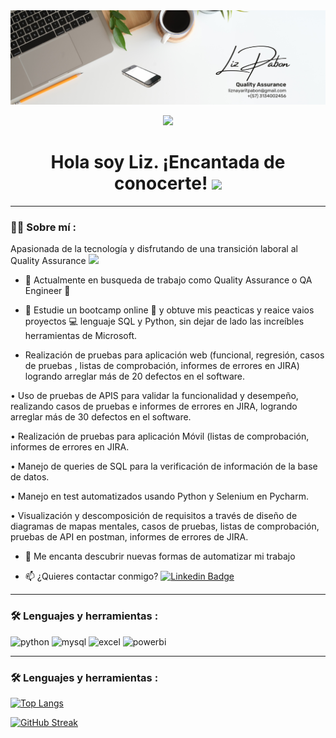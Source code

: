 <!--
**liznayarit/liznayarit** is a ✨ _special_ ✨ repository because its `README.md` (this file) appears on your GitHub profile.-->

<div id="header" align="center">
  <img decoding="async" src="https://github.com/liznayarit/liznayarit/blob/main/Profilebanner.png" width="800"/>


[![](https://img.shields.io/badge/LinkedIn-0077B5?style=for-the-badge&logo=linkedin&logoColor=white)](https://www.linkedin.com/in/liz-pabon)


<h1>
  Hola soy Liz. ¡Encantada de conocerte!
  <img decoding="async" src="https://media.giphy.com/media/hvRJCLFzcasrR4ia7z/giphy.gif" width="30px"/>
</h1>


---
 <div id="header" align="left">

### :woman_technologist: Sobre mí :


Apasionada de la tecnología y disfrutando de una transición laboral al Quality Assurance <img decoding="async" src="https://media.giphy.com/media/WUlplcMpOCEmTGBtBW/giphy.gif" width="30">


* :telescope: Actualmente en busqueda de trabajo como Quality Assurance o QA Engineer :muscle:

* :seedling: Estudie un bootcamp online :blue_book: y obtuve mis peacticas y reaice vaios proyectos :computer: lenguaje SQL y Python, sin dejar de lado las increíbles herramientas de Microsoft.

* Realización de pruebas para aplicación web (funcional, regresión, casos de pruebas , listas de comprobación,
informes de errores en JIRA) logrando arreglar más de 20 defectos en el software.

• Uso de pruebas de APIS para validar la funcionalidad y desempeño, realizando casos de pruebas e informes de
errores en JIRA, logrando arreglar más de 30 defectos en el software.

• Realización de pruebas para aplicación Móvil (listas de comprobación, informes de errores en JIRA.

• Manejo de queries de SQL para la verificación de información de la base de datos.

• Manejo en test automatizados usando Python y Selenium en Pycharm.

• Visualización y descomposición de requisitos a través de diseño de diagramas de mapas mentales, casos de
pruebas, listas de comprobación, pruebas de API en postman, informes de errores de JIRA.

* :heartbeat: Me encanta descubrir nuevas formas de automatizar mi trabajo

* :mailbox: ¿Quieres contactar conmigo? [![Linkedin Badge](https://img.shields.io/badge/-Noelia-blue?style=flat&logo=Linkedin&logoColor=white)](https://www.linkedin.com/in/noelianav/)



---

### :hammer_and_wrench: Lenguajes y herramientas :


<div id="header" align="left">
    <img decoding="async" src="https://img.shields.io/badge/Python-3776AB?style=for-the-badge&logo=python&logoColor=white" alt="python"/>
  </a>
    <img decoding="async" src="https://img.shields.io/badge/MySQL-6DB33F?style=for-the-badge&logo=mysql&logoColor=white" alt="mysql"/>
  </a>
 <img decoding="async" src="https://img.shields.io/badge/Microsoft_Excel-217346?style=for-the-badge&logo=microsoft-excel&logoColor=white" alt="excel"/>
  </a>
 <img decoding="async" src="https://img.shields.io/badge/Power_BI-FFBE00?style=for-the-badge&logo=Power-BI&logoColor=white" alt="powerbi"/>
  </a>

</div>




---

### :hammer_and_wrench: Lenguajes y herramientas :

[![Top Langs](https://github-readme-stats.vercel.app/api/top-langs/?username=noelianav91&layout=compact&theme=vision-friendly-dark)](https://github.com/anuraghazra/github-readme-stats)



[![GitHub Streak](http://github-readme-streak-stats.herokuapp.com?user=noelianav91&theme=dark&background=000000)](https://git.io/streak-stats)

</div>










